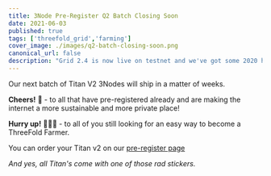 ```yaml
---
title: 3Node Pre-Register Q2 Batch Closing Soon
date: 2021-06-03
published: true
tags: ['threefold_grid','farming']
cover_image: ./images/q2-batch-closing-soon.png
canonical_url: false
description: "Grid 2.4 is now live on testnet and we've got some 2020 highlights to share with you as well!"
---
```


Our next batch of Titan V2 3Nodes will ship in a matter of weeks. 

**Cheers!** 🥂 - to all that have pre-registered already and are making the internet a more sustainable and more private place!

**Hurry up!** 🏃🏽‍♀️ - to all of you still looking for an easy way to become a ThreeFold Farmer.

You can order your Titan v2 on our [pre-register page](https://pre-register.threefold.tech/index.php?route=product/product&path=59&product_id=50)

 *And yes, all Titan's come with one of those rad stickers.*